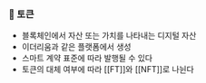 ### 📌 토큰
+ 블록체인에서 자산 또는 가치를 나타내는 디지털 자산
+ 이더리움과 같은 플랫폼에서 생성
+ 스마트 계약 표준에 따라 발행될 수 있다
+ 토큰의 대체 여부에 따라 [[FT]]와 [[NFT]]로 나뉜다